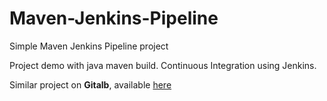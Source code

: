 # Maven-Jenkins-Pipeline
Simple Maven Jenkins Pipeline project

Project demo with java maven build. Continuous Integration using Jenkins.

Similar project on **Gitalb**, available [here](https://gitlab.com/Aman1011/testmavenproject) 
